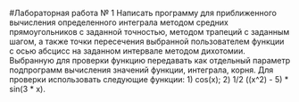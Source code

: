 #Лабораторная работа № 1
Написать программу для приближенного вычисления определенного интеграла методом средних 
прямоугольников с заданной точностью, методом трапеций с заданным
шагом, а также точки пересечения выбранной пользователем функции с осью абсцисс на
заданном интервале методом дихотомии. Выбранную для проверки функцию передавать как
отдельный параметр подпрограмм вычисления значений функции, интеграла, корня.
Для проверки использовать следующие функции: 1) cos(x); 2) 1/2 ((x^2) - 5) * sin(3 * x).
